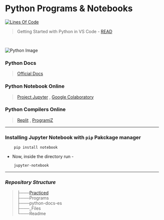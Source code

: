 # Python Programs & Notebooks

[![Lines Of Code](https://tokei.rs/b1/github.com/Koushikon/Py.Programs?category=code)](https://github.com/Koushikon/Py.Programs)

> 

> Getting Started with Python in VS Code - [READ](https://code.visualstudio.com/docs/python/python-tutorial)

<br />

![Python Image](https://github.com/Koushikon/Py.Programs/blob/main/Python-3.svg?raw=true)
<br />

### Python Docs
> [Official Docs](https://docs.python.org/3/)

### Python Notebook Online
> [Project Jupyter](https://jupyter.org/try) ,
> [Google Colaboratory](https://colab.research.google.com/notebooks/)


### Python Compilers Online
> [Replit](https://replit.com/languages/python3) ,
> [ProgramiZ](https://www.programiz.com/python-programming/online-compiler/)


<hr>

### Installing Jupyter Notebook with `pip` Pakckage manager

```
    pip install notebook
```
- Now, inside the directory run -

```
    jupyter-notebook
```

<hr>

### *Repository Structure*
> ├───[Practiced](./Practiced/Readme.md) <br />
> ├───Programs <br />
> ├───python-docs-es <br />
> ├───_Files <br />
> └───Readme